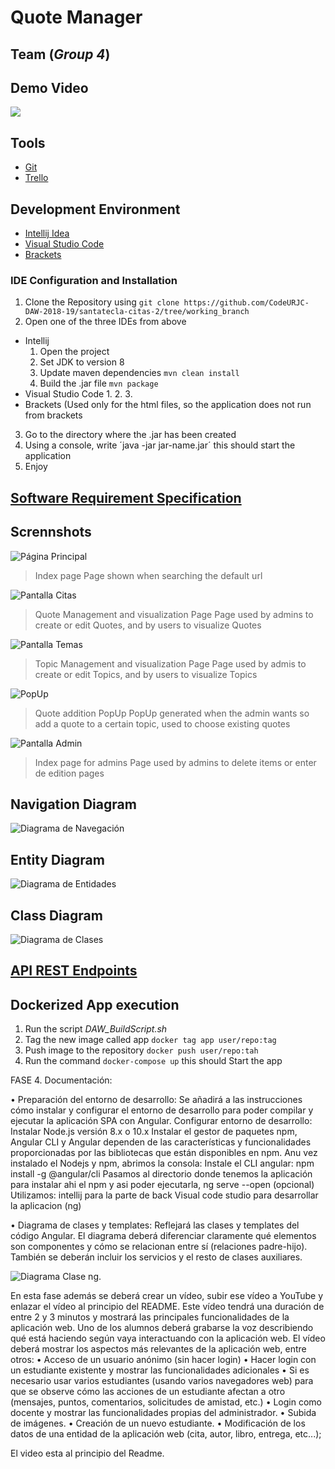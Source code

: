 # Quote Manager 
## Team (*Group 4*)

## Demo Video
[![](http://img.youtube.com/vi/qNx45meavEw/0.jpg)](http://www.youtube.com/watch?v=qNx45meavEw "Quote Manager Video")

## Tools
- [Git](https://git-scm.com/)
- [Trello](https://trello.com/b/lzf2xt3j/daw-grupo-4)
## Development Environment
- [Intellij Idea](https://www.jetbrains.com/idea/)
- [Visual Studio Code](https://code.visualstudio.com/)
- [Brackets](http://brackets.io/) 

### IDE Configuration and Installation
1. Clone the Repository using `git clone https://github.com/CodeURJC-DAW-2018-19/santatecla-citas-2/tree/working_branch`
2. Open one of the three IDEs from above
  - Intellij
    1. Open the project
    2. Set JDK to version 8
    3. Update maven dependencies `mvn clean install`
    4. Build the .jar file `mvn package`
  - Visual Studio Code
    1.
    2.
    3.
  - Brackets (Used only for the html files, so the application does not run from brackets
  
3. Go to the directory where the .jar has been created
4. Using a console, write ´java -jar jar-name.jar´ this should start the application
5. Enjoy

## [Software Requirement Specification](https://docs.google.com/document/d/1PKqs6eayJti3jBymaytm1CKXEUqmyDpC4xDh7tM-wEk/edit?usp=sharing)

## Scrennshots

![Página Principal](https://github.com/CodeURJC-DAW-2018-19/santatecla-citas-2/blob/working_branch/images/PantallaInicio.png?raw=true)
> Index page
Page shown when searching the default url

![Pantalla Citas](https://github.com/CodeURJC-DAW-2018-19/santatecla-citas-2/blob/working_branch/images/PantallaCitas.png?raw=true)
> Quote Management and visualization Page
Page used by admins to create or edit Quotes, and by users to visualize Quotes

![Pantalla Temas](https://github.com/CodeURJC-DAW-2018-19/santatecla-citas-2/blob/working_branch/images/PantallaTema.png?raw=true)
> Topic Management and visualization Page
Page used by admis to create or edit Topics, and by users to visualize Topics

![PopUp](https://github.com/CodeURJC-DAW-2018-19/santatecla-citas-2/blob/working_branch/images/PopUpCitas.png?raw=true)
> Quote addition PopUp
PopUp generated when the admin wants so add a quote to a certain topic, used to choose existing quotes 

![Pantalla Admin](https://github.com/CodeURJC-DAW-2018-19/santatecla-citas-2/blob/working_branch/images/PantallaAdmin.png?raw=true)
> Index page for admins
Page used by admins to delete items or enter de edition pages

## Navigation Diagram
![Diagrama de Navegación](https://github.com/CodeURJC-DAW-2018-19/santatecla-citas-2/blob/working_branch/images/diagrama-Navegacion.png?raw=true)
>

## Entity Diagram
![Diagrama de Entidades](https://github.com/CodeURJC-DAW-2018-19/santatecla-citas-2/blob/working_branch/images/diagramBBDD.png?raw=true)
> 

## Class Diagram
![Diagrama de Clases](https://github.com/CodeURJC-DAW-2018-19/santatecla-citas-2/blob/working_branch/images/Diagrama-Rest.png?raw=true)
>

## [API REST Endpoints](https://github.com/CodeURJC-DAW-2018-19/santatecla-citas-2/blob/working_branch/API_ENDPOINTS.md)


## Dockerized App execution
1. Run the script *DAW_BuildScript.sh*
2. Tag the new image called app `docker tag app user/repo:tag`
3. Push image to the repository `docker push user/repo:tah`
4. Run the command `docker-compose up` this should Start the app

FASE 4. Documentación:

• Preparación del entorno de desarrollo: Se añadirá a las instrucciones cómo instalar y
configurar el entorno de desarrollo para poder compilar y ejecutar la aplicación SPA con
Angular.
 Configurar entorno de desarrollo:
   Instalar  Node.js versión 8.x o 10.x
   Instalar el gestor de paquetes npm, Angular CLI y Angular dependen de las características y funcionalidades proporcionadas por las bibliotecas que están disponibles en npm.
   Anu vez instalado el Nodejs y npm, abrimos la consola:
   Instale el CLI angular: npm install -g @angular/cli
   Pasamos al directorio donde tenemos la aplicación para instalar ahi el npm y asi poder ejecutarla, ng serve --open (opcional)
Utilizamos:
  intellij para la parte de back
  Visual code studio para desarrollar la aplicacion (ng)

• Diagrama de clases y templates: Reflejará las clases y templates del código Angular. El
diagrama deberá diferenciar claramente qué elementos son componentes y cómo se relacionan
entre sí (relaciones padre-hijo). También se deberán incluir los servicios y el resto de clases
auxiliares.

![Diagrama Clase ng](https://github.com/CodeURJC-DAW-2018-19/santatecla-citas-2/blob/working_branch/images/Diagrama-Clase-ng.png).

En esta fase además se deberá crear un vídeo, subir ese vídeo a YouTube y enlazar el vídeo al principio
del README. Este vídeo tendrá una duración de entre 2 y 3 minutos y mostrará las principales
funcionalidades de la aplicación web. Uno de los alumnos deberá grabarse la voz describiendo qué está
haciendo según vaya interactuando con la aplicación web. El vídeo deberá mostrar los aspectos más
relevantes de la aplicación web, entre otros:
• Acceso de un usuario anónimo (sin hacer login)
• Hacer login con un estudiante existente y mostrar las funcionalidades adicionales
• Si es necesario usar varios estudiantes (usando varios navegadores web) para que se observe
cómo las acciones de un estudiante afectan a otro (mensajes, puntos, comentarios, solicitudes
de amistad, etc.)
• Login como docente y mostrar las funcionalidades propias del administrador.
• Subida de imágenes.
• Creación de un nuevo estudiante.
• Modificación de los datos de una entidad de la aplicación web (cita, autor, libro, entrega, etc...);

El video esta al principio del Readme.

